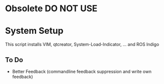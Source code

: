 # Obsolete DO NOT USE

# System Setup
This script installs VIM, qtcreator, System-Load-Indicator, ... and ROS Indigo

## To Do
* Better Feedback (commandline feedback suppression and write own feedback)
